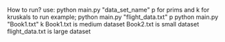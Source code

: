 How to run?
use:
python main.py "data_set_name" p for prims and k for kruskals to run
example;
python main.py "flight_data.txt" p
python main.py "Book1.txt" k
Book1.txt is medium dataset
Book2.txt is small dataset
flight_data.txt is large dataset
